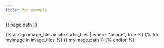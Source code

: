 ```yaml
---
title: Pic example
---
```


{{  page.path }}



{% assign image_files = site.static_files | where: "image", true %}
{% for myimage in image_files %}
  {{ myimage.path }}
{% endfor %}
